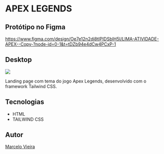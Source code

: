 # APEX LEGENDS

## Protótipo no Figma

https://www.figma.com/design/Oe7e12n2dj8tIPIDSbIH5I/LIMA-ATIVIDADE-APEX--Copy-?node-id=0-1&t=tDZb94e4dCw4PCxP-1

## Desktop

![](./img/preview-desktop.png)

Landing page com tema do jogo Apex Legends, desenvolvido com o framework Tailwind CSS.

## Tecnologias
* HTML
* TAILWIND CSS

## Autor
[Marcelo Vieira](<https://www.linkedin.com/in/marcelovieirasilva/>)
